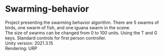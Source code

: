 # Swarming-behavior
Project presenting the swarming behavior algorithm. There are 5 swarms of birds, one swarm of fish, and one iguana swarm in the scene. <br/>
The size of swarms can be changed from 0 to 100 units. Using the T and G keys. Standard controls for first person controller. <br/>
Unity version: 2021.3.15 <br/>
Rendering: URP <br/>
